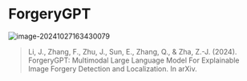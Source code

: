 # ForgeryGPT

![image-20241027163430079](https://s2.loli.net/2024/10/27/b5Z6nHTwCIOc2pQ.png)

> Li, J., Zhang, F., Zhu, J., Sun, E., Zhang, Q., & Zha, Z.-J. (2024). ForgeryGPT: Multimodal Large Language Model For Explainable Image Forgery Detection and Localization. In arXiv.

